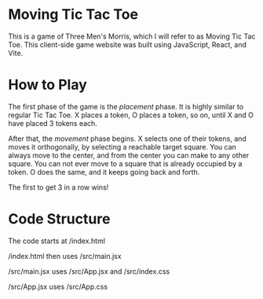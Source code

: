 # Moving Tic Tac Toe
This is a game of Three Men's Morris, which I will refer to as Moving Tic Tac Toe.
This client-side game website was built using JavaScript, React, and Vite.

# How to Play
The first phase of the game is the *placement* phase.
It is highly similar to regular Tic Tac Toe.
X places a token, O places a token, so on, until X and O have placed 3 tokens each.

After that, the *movement* phase begins.
X selects one of their tokens, and moves it orthogonally, by selecting a reachable target square.
You can always move to the center, and from the center you can make to any other square.
You can not ever move to a square that is already occupied by a token.
O does the same, and it keeps going back and forth.

The first to get 3 in a row wins!

# Code Structure
The code starts at /index.html

/index.html then uses /src/main.jsx

/src/main.jsx uses /src/App.jsx and /src/index.css

/src/App.jsx uses /src/App.css
